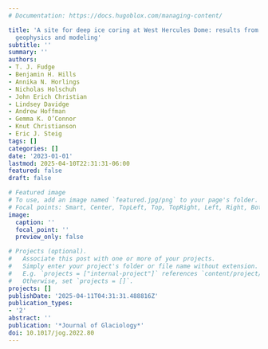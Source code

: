 ```yaml
---
# Documentation: https://docs.hugoblox.com/managing-content/

title: 'A site for deep ice coring at West Hercules Dome: results from ground-based
  geophysics and modeling'
subtitle: ''
summary: ''
authors:
- T. J. Fudge
- Benjamin H. Hills
- Annika N. Horlings
- Nicholas Holschuh
- John Erich Christian
- Lindsey Davidge
- Andrew Hoffman
- Gemma K. O’Connor
- Knut Christianson
- Eric J. Steig
tags: []
categories: []
date: '2023-01-01'
lastmod: 2025-04-10T22:31:31-06:00
featured: false
draft: false

# Featured image
# To use, add an image named `featured.jpg/png` to your page's folder.
# Focal points: Smart, Center, TopLeft, Top, TopRight, Left, Right, BottomLeft, Bottom, BottomRight.
image:
  caption: ''
  focal_point: ''
  preview_only: false

# Projects (optional).
#   Associate this post with one or more of your projects.
#   Simply enter your project's folder or file name without extension.
#   E.g. `projects = ["internal-project"]` references `content/project/deep-learning/index.md`.
#   Otherwise, set `projects = []`.
projects: []
publishDate: '2025-04-11T04:31:31.488816Z'
publication_types:
- '2'
abstract: ''
publication: '*Journal of Glaciology*'
doi: 10.1017/jog.2022.80
---
```

